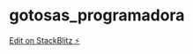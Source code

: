 # gotosas_programadora

[Edit on StackBlitz ⚡️](https://stackblitz.com/edit/ionic6-angular13-njgaoe)